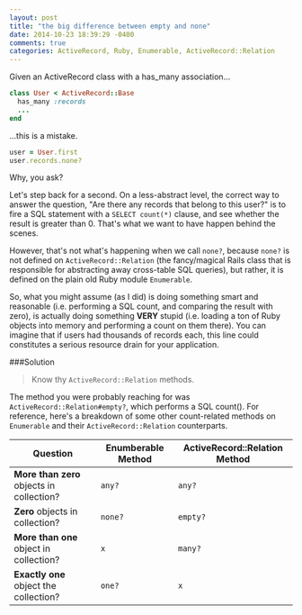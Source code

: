 ```yaml
---
layout: post
title: "the big difference between empty and none"
date: 2014-10-23 18:39:29 -0400
comments: true
categories: ActiveRecord, Ruby, Enumerable, ActiveRecord::Relation
---
```


Given an ActiveRecord class with a has_many association...

```ruby
class User < ActiveRecord::Base
  has_many :records
  ...
end
```

...this is a mistake.

```ruby
user = User.first
user.records.none?
```

Why, you ask?

Let's step back for a second.  On a less-abstract level, the correct way to answer the
question, "Are there any records that belong to this user?" is to
fire a SQL statement with a ```SELECT count(*)``` clause, and see whether the result is
greater than 0.  That's what we want to have happen behind the scenes.

However, that's not what's happening when we call ```none?```, because
```none?``` is not defined on ```ActiveRecord::Relation``` (the
fancy/magical Rails class that is responsible for abstracting away cross-table SQL queries), but rather, it is
defined on the plain old Ruby module ```Enumerable```.

So, what you might assume (as I did) is doing something smart and
reasonable (i.e.
performing a SQL count, and comparing the result with zero), is actually
doing something **VERY** stupid (i.e. loading a ton of Ruby objects into memory
and performing a count on them there).  You can imagine that if users had thousands of
records each, this line could constitutes a serious resource drain for your application.

###Solution

> Know thy ```ActiveRecord::Relation``` methods.

The method you were probably reaching for was ```ActiveRecord::Relation#empty?```, which
performs a SQL count().  For reference, here's a breakdown of some other
count-related methods on ```Enumerable``` and their ```ActiveRecord::Relation``` counterparts.

| Question | Enumberable Method | ActiveRecord::Relation Method
| -------- | ------------------ | -----------------------------
| **More than zero** objects in collection? | ```any?``` | ```any?```
| **Zero** objects in collection? | ```none?``` | ```empty?```
| **More than one** object in collection? | ```x``` | ```many?```
| **Exactly one** object the collection?   | ```one?``` | ```x```

<br>
